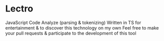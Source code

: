# Lectro
JavaScript Code Analyze (parsing &amp; tokenizing)
Written in TS for entertainment & to discover this technology on my own
Feel free to make your pull requests & participate to the development of this tool
